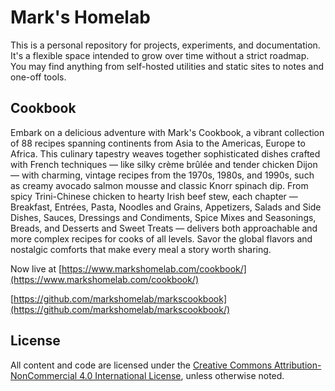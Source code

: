 # Mark's Homelab

This is a personal repository for projects, experiments, and documentation. It's a flexible space intended to grow over time without a strict roadmap. You may find anything from self-hosted utilities and static sites to notes and one-off tools.

## Cookbook

Embark on a delicious adventure with Mark's Cookbook, a vibrant collection of 88 recipes spanning continents from Asia to the Americas, Europe to Africa. This culinary tapestry weaves together sophisticated dishes crafted with French techniques — like silky crème brûlée and tender chicken Dijon — with charming, vintage recipes from the 1970s, 1980s, and 1990s, such as creamy avocado salmon mousse and classic Knorr spinach dip. From spicy Trini-Chinese chicken to hearty Irish beef stew, each chapter — Breakfast, Entrées, Pasta, Noodles and Grains, Appetizers, Salads and Side Dishes, Sauces, Dressings and Condiments, Spice Mixes and Seasonings, Breads, and Desserts and Sweet Treats — delivers both approachable and more complex recipes for cooks of all levels. Savor the global flavors and nostalgic comforts that make every meal a story worth sharing.

Now live at [https://www.markshomelab.com/cookbook/](https://www.markshomelab.com/cookbook/)

[https://github.com/markshomelab/markscookbook](https://github.com/markshomelab/markscookbook/)

## License

All content and code are licensed under the [Creative Commons Attribution-NonCommercial 4.0 International License](https://creativecommons.org/licenses/by-nc/4.0/), unless otherwise noted.
